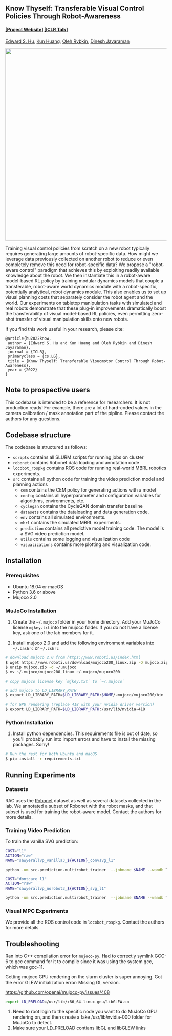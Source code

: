 ## Know Thyself: Transferable Visual Control Policies Through Robot-Awareness 

#### [[Project Website]](https://edwardshu.com/rac) [[ICLR Talk]](https://iclr.cc/virtual/2022/poster/6041)

[Edward S. Hu](https://edwardshu.com/), [Kun Huang](https://www.linkedin.com/in/kun-huang-620034171/), [Oleh Rybkin](https://www.seas.upenn.edu/~oleh/), [Dinesh Jayaraman](https://www.seas.upenn.edu/~dineshj/)



<a href="https://edwardshu.com/rac">
<p align="center">
<img src="https://edwardshu.com/rac/img/wide_teaser.jpg" width="600">
</p>
</img></a>

Training visual control policies from scratch on a new robot typically requires generating large amounts of robot-specific data. How might we leverage data previously collected on another robot to reduce or even completely remove this need for robot-specific data? We propose a "robot-aware control" paradigm that achieves this by exploiting readily available knowledge about the robot. We then instantiate this in a robot-aware model-based RL policy by training modular dynamics models that couple a transferable, robot-aware world dynamics module with a robot-specific, potentially analytical, robot dynamics module. This also enables us to set up visual planning costs that separately consider the robot agent and the world. Our experiments on tabletop manipulation tasks with simulated and real robots demonstrate that these plug-in improvements dramatically boost the transferability of visual model-based RL policies, even permitting zero-shot transfer of visual manipulation skills onto new robots. 

If you find this work useful in your research, please cite:

```
@article{hu2022know,
 author = {Edward S. Hu and Kun Huang and Oleh Rybkin and Dinesh Jayaraman},
 journal = {ICLR},
 primaryclass = {cs.LG},
 title = {Know Thyself: Transferable Visuomotor Control Through Robot-Awareness},
 year = {2022}
}
```

## Note to prospective users
This codebase is intended to be a reference for researchers. It is not production ready! For example, there are a lot of hard-coded values in the camera calibration / mask annotation part of the pipline. Please contact the authors for any questions.

## Codebase structure

The codebase is structured as follows:

* `scripts` contains all SLURM scripts for running jobs on cluster
* `robonet` contains Robonet data loading and annotation code
* `locobot_rospkg` contains ROS code for running real-world MBRL robotics experiments.
* `src` contains all python code for training the video prediction model and planning actions
    * `cem` contains the CEM policy for generating actions with a model
    * `config` contains all hyperparameter and configuration variables for algorithms, environments, etc.
    * `cyclegan` contains the CycleGAN domain transfer baseline
    * `datasets` contains the dataloading and data generation code.
    * `env` contains all simulated environments. 
    * `mbrl` contains the simulated MBRL experiments.
    * `prediction` contains all predictive model training code. The model is a SVG video prediction model.
    * `utils` contains some logging and visualization code
    * `visualizations` contains more plotting and visualization code.

## Installation

### Prerequisites

* Ubuntu 18.04 or macOS
* Python 3.6 or above
* Mujoco 2.0

### MuJoCo Installation

1. Create the `~/.mujoco` folder in your home directory. Add your MuJoCo license `mjkey.txt` into the mujoco folder. If you do not have a license key, ask one of the lab members for it.

2. Install mujoco 2.0 and add the following environment variables into `~/.bashrc` or `~/.zshrc`

```bash
# download mujoco 2.0 from https://www.roboti.us/index.html
$ wget https://www.roboti.us/download/mujoco200_linux.zip -O mujoco.zip
$ unzip mujoco.zip -d ~/.mujoco
$ mv ~/.mujoco/mujoco200_linux ~/.mujoco/mujoco200

# copy mujoco license key `mjkey.txt` to `~/.mujoco`

# add mujoco to LD_LIBRARY_PATH
$ export LD_LIBRARY_PATH=$LD_LIBRARY_PATH:$HOME/.mujoco/mujoco200/bin

# for GPU rendering (replace 418 with your nvidia driver version)
$ export LD_LIBRARY_PATH=$LD_LIBRARY_PATH:/usr/lib/nvidia-418
```

### Python Installation

1. Install python dependencies. This requirements file is out of date, so you'll probably
run into import errors and have to install the missing packages. Sorry!

```bash
# Run the rest for both Ubuntu and macOS
$ pip install -r requirements.txt
```

## Running Experiments

### Datasets
RAC uses the [Robonet](https://www.robonet.wiki/) dataset as well as several datasets collected in the lab. We annotated a subset of Robonet with the robot masks, and that subset is used for training the robot-aware model. Contact the authors for more details.

### Training Video Prediction

To train the vanilla SVG prediction:
```bash
COST="l1"
ACTION="raw"
NAME="sawyerallvp_vanilla3_${ACTION}_convsvg_l1"

python -um src.prediction.multirobot_trainer  --jobname $NAME --wandb True --data_root /scratch/edward/Robonet --batch_size 16 --n_future 5 --n_past 1 --n_eval 6 --g_dim 512 --z_dim 64 --model svg --niter 1000 --epoch_size 300 --eval_interval 15 --checkpoint_interval 5  --reconstruction_loss $COST --last_frame_skip True --scheduled_sampling True --action_dim 5 --robot_dim 5 --data_threads 5 --lr 0.0001 --experiment singlerobot --preprocess_action raw --world_error_dict widowx1_c0_world_error.pkl --train_val_split 0.95 --model_use_robot_state False --model_use_mask False --random_snippet True >"${NAME}.out" 2>&1 &
```

```bash
COST="dontcare_l1"
ACTION="raw"
NAME="sawyerallvp_norobot3_${ACTION}_svg_l1"

python -um src.prediction.multirobot_trainer  --jobname $NAME --wandb True --data_root /scratch/edward/Robonet --batch_size 16 --n_future 5 --n_past 1 --n_eval 6 --g_dim 512 --z_dim 64 --model svg --niter 1000 --epoch_size 300 --eval_interval 15 --checkpoint_interval 5 --reconstruction_loss $COST --last_frame_skip True --scheduled_sampling True --action_dim 5 --robot_dim 5 --data_threads 5 --lr 0.0001 --experiment singlerobot --preprocess_action raw --world_error_dict widowx1_c0_world_error.pkl --train_val_split 0.95 --model_use_robot_state True --model_use_mask True --model_use_future_mask True --random_snippet True >"${NAME}.out" 2>&1 &
```
### Visual MPC Experiments
We provide all the ROS control code in `locobot_rospkg`.
Contact the authors for more details.

## Troubleshooting

Ran into C++ compilation error for `mujoco-py`. Had to correctly symlink GCC-6 to gcc
command for it to compile since it was using the system gcc, which was gcc-11.

Getting mujoco GPU rendering on the slurm cluster is super annoying. Got the error
GLEW initialization error: Missing GL version.

https://github.com/openai/mujoco-py/issues/408

```bash
export LD_PRELOAD=/usr/lib/x86_64-linux-gnu/libGLEW.so
```

1. Need to root login to the specific node you want to do MuJoCo GPU rendering on, and then
create a fake /usr/lib/nvidia-000 folder for MuJoCo to detect.
2. Make sure your LD_PRELOAD contians libGL and libGLEW links
